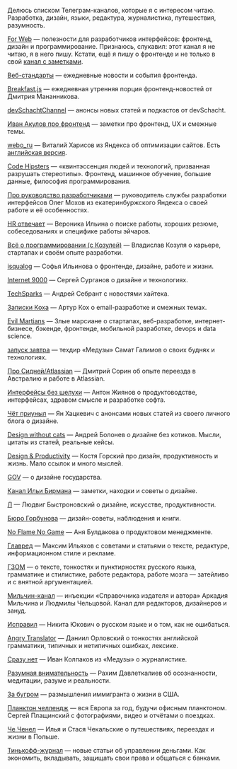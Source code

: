 Делюсь списком Телеграм-каналов, которые я с интересом читаю. Разработка, дизайн, языки, редактура, журналистика, путешествия, разумность.

[For Web](https://t.me/forwebdev) — полезности для разработчиков интерфейсов: фронтенд, дизайн и программирование. Признаюсь, слукавил: этот канал я не читаю, я в него пишу. Кстати, ещё я пишу о фронтенде и не только в свой [канал с заметками](https://t.me/andrew_r_notes).

[Веб-стандарты](https://t.me/webstandards_ru) — ежедневные новости и события фронтенда.

[Breakfast.js](https://t.me/breakfastjs) — ежедневная утренняя порция фронтенд-новостей от Дмитрия Мананникова.

[devSchachtChannel](https://t.me/devSchachtChannel) — анонсы новых статей и подкастов от devSchacht.

[Иван Акулов про фронтенд](https://t.me/iamakulov_channel) — заметки про фронтенд, UX и смежные темы.

[webo_ru](https://t.me/webo_ru) — Виталий Харисов из Яндекса об оптимизации сайтов. Есть [английская версия](https://t.me/webo_en).

[Code Hipsters](https://t.me/codehipsters) — «квинтэссенция людей и технологий, призванная разрушать стереотипы». Фронтенд, машинное обучение, большие данные, философия программирования.

[Про руководство разработчиками](https://t.me/teamleading) — руководитель службы разработки интерфейсов Олег Мохов из екатеринбуржского Яндекса о своей работе и её особенностях.

[HR отвечает](https://t.me/ask_catwomenko) — Вероника Ильина о поиске работы, хороших резюме, собеседованиях и специфике работы эйчаров.

[Всё о программировании (с Козулей)](https://t.me/PROprgmr) — Владислав Козуля о карьере, стартапах и своём опыте разработки.

[isqualog](https://t.me/isqualog) — Софья Ильинова о фронтенде, дизайне, работе и жизни.

[Internet 9000](https://t.me/internet9000) — Сергей Сурганов о дизайне и технологиях.

[TechSparks](https://t.me/techsparks) — Андрей Себрант с новостями хайтека.

[Записки Коха](https://t.me/emaildev) — Артур Кох о email-разработке и смежных темах.

[Evil Martians](https://t.me/evilmartians) — Злые марсиане о стартапах, веб-разработке, интернет-бизнесе, бэкенде, фронтенде, мобильной разработке, devops и data science.

[запуск завтра](https://t.me/ctodaily) — техдир «Медузы» Самат Галимов о своих буднях и технологиях.

[Про Сидней/Atlassian](https://t.me/dmitriisorin) — Дмитрий Сорин об опыте переезда в Австралию и работе в Atlassian.

[Интерфейсы без шелухи](https://t.me/dangry) — Антон Жиянов о продуктоводстве, интерфейсах, здравом смысле и разработке софта.

[Чёт приуныл](https://t.me/priunil) — Ян Хацкевич с анонсами новых статей из своего личного блога о дизайне.

[Design without cats](https://t.me/design_without_cats) — Андрей Болонев о дизайне без котиков. Мысли, цитаты из статей, реальные кейсы.

[Design & Productivity](https://t.me/desprod) — Костя Горский про дизайн, продуктивность и жизнь. Мало ссылок и много мыслей.

[GOV](https://t.me/govdesign) — о дизайне государства.

[Канал Ильи Бирмана](https://t.me/ilyabirman_channel) — заметки, находки и советы о дизайне.

[Л](https://t.me/ldwg_channel) — Людвиг Быстроновский о дизайне, искусстве, продуктивности.

[Бюро Горбунова](https://t.me/bureaugorbunov) — дизайн-советы, наблюдения и книги.

[No Flame No Game](https://t.me/proproduct) — Аня Булдакова о продуктовом менеджменте.

[Главред](https://t.me/glvrdru) — Максим Ильяхов с советами и статьями о тексте, редактуре, информационном стиле и рекламе.

[ГЗОМ](https://t.me/gzombify) — о тексте, тонкостях и пунктирностях русского языка, грамматике и стилистике, работе редактора, работе мозга — затейливо и с внятной аргументацией.

[Мильчин-канал](https://t.me/milchinchannel) — инъекции «Справочника издателя и автора» Аркадия Мильчина и Людмилы Чельцовой. Канал для редакторов, дизайнеров и зануд.

[Исправил](https://t.me/ispravil) — Никита Юкович о русском языке и о том, как не ошибаться.

[Angry Translator](https://t.me/angrytranslator) — Даниил Орловский о тонкостях английской грамматики, типичных и нетипичных ошибках, лексике.

[Сразу нет](https://t.me/srazunet) — Иван Колпаков из «Медузы» о журналистике.

[Разумная внимательность](https://t.me/mindfool) — Рахим Давлеткалиев об осознанности, медитации, разуме и реальности.

[За бугром](https://t.me/za_bugrom) — размышления иммигранта о жизни в США.

[Планктон челлендж](https://t.me/planktonchallenge) — вся Европа за год, будучи офисным планктоном. Сергей Плащинский с фотографиями, видео и отчётами о поездках.

[Че Ченел](https://t.me/chechannel) — Илья и Стася Чекальские о путешествиях, переездах и жизни в Польше.

[Тинькофф-журнал](https://t.me/tinkoffjournal) — новые cтатьи об управлении деньгами. Как экономить, вкладывать, защищать свои права и общаться с банками.
